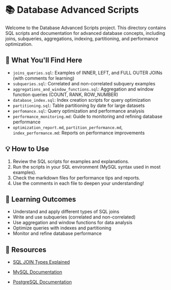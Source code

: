 
# 📚 Database Advanced Scripts

Welcome to the Database Advanced Scripts project. This directory contains SQL scripts and documentation for advanced database concepts, including joins, subqueries, aggregations, indexing, partitioning, and performance optimization.

## 🚀 What You'll Find Here
- `joins_queries.sql`: Examples of INNER, LEFT, and FULL OUTER JOINs (with comments for learning)
- `subqueries.sql`: Correlated and non-correlated subquery examples
- `aggregations_and_window_functions.sql`: Aggregation and window function queries (COUNT, RANK, ROW_NUMBER)
- `database_index.sql`: Index creation scripts for query optimization
- `partitioning.sql`: Table partitioning by date for large datasets
- `perfomance.sql`: Query optimization and performance analysis
- `performance_monitoring.md`: Guide to monitoring and refining database performance
- `optimization_report.md`, `partition_performance.md`, `index_performance.md`: Reports on performance improvements

## 💡 How to Use
1. Review the SQL scripts for examples and explanations.
2. Run the scripts in your SQL environment (MySQL syntax used in most examples).
3. Check the markdown files for performance tips and reports.
4. Use the comments in each file to deepen your understanding!

## 📝 Learning Outcomes
- Understand and apply different types of SQL joins
- Write and use subqueries (correlated and non-correlated)
- Use aggregation and window functions for data analysis
- Optimize queries with indexes and partitioning
- Monitor and refine database performance

## 📎 Resources
- [SQL JOIN Types Explained](https://www.sqltutorial.org/sql-join/)
- [MySQL Documentation](https://dev.mysql.com/doc/)

- [PostgreSQL Documentation](https://www.postgresql.org/docs/)
